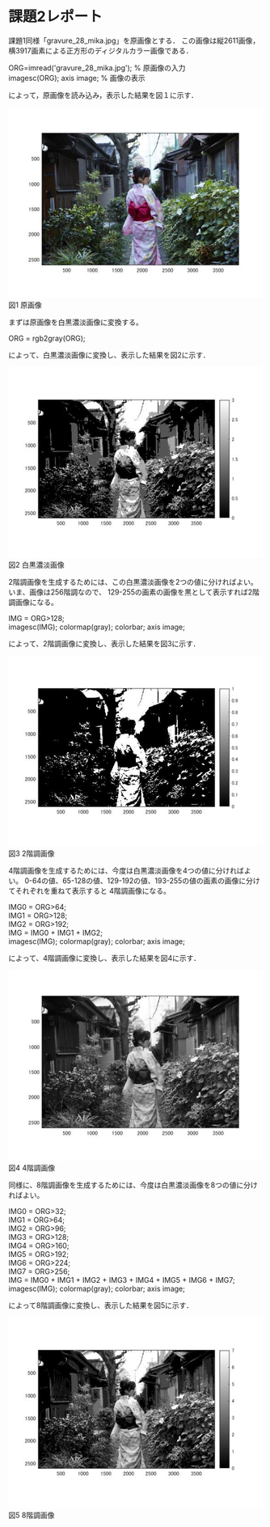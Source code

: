 # 課題2レポート

課題1同様「gravure_28_mika.jpg」を原画像とする．
この画像は縦2611画像，横3917画素による正方形のディジタルカラー画像である．

ORG=imread('gravure_28_mika.jpg'); % 原画像の入力  
imagesc(ORG); axis image; % 画像の表示

によって，原画像を読み込み，表示した結果を図１に示す．

![原画像](https://github.com/16ec015/lecture_image_processing/blob/master/%E8%AA%B2%E9%A1%8C%EF%BC%91/1.jpg)   
図1 原画像

まずは原画像を白黒濃淡画像に変換する。

ORG = rgb2gray(ORG);  

によって、白黒濃淡画像に変換し、表示した結果を図2に示す．

![濃淡画像](https://github.com/16ec015/lecture_image_processing/blob/master/%E8%AA%B2%E9%A1%8C%EF%BC%92/9.jpg)   
図2 白黒濃淡画像

2階調画像を生成するためには、この白黒濃淡画像を2つの値に分ければよい。いま、画像は256階調なので、
129-255の画素の画像を黒として表示すれば2階調画像になる。

IMG = ORG>128;  
imagesc(IMG); colormap(gray); colorbar;  axis image;  

によって、2階調画像に変換し、表示した結果を図3に示す．

![2階調画像](https://github.com/16ec015/lecture_image_processing/blob/master/%E8%AA%B2%E9%A1%8C%EF%BC%92/8.jpg)   
図3 2階調画像

4階調画像を生成するためには、今度は白黒濃淡画像を4つの値に分ければよい。
0-64の値、65-128の値、129-192の値、193-255の値の画素の画像に分けてそれぞれを重ねて表示すると
4階調画像になる。

IMG0 = ORG>64;  
IMG1 = ORG>128;   
IMG2 = ORG>192;  
IMG = IMG0 + IMG1 + IMG2;  
imagesc(IMG); colormap(gray); colorbar;  axis image;  

によって、4階調画像に変換し、表示した結果を図4に示す．

![4階調画像](https://github.com/16ec015/lecture_image_processing/blob/master/%E8%AA%B2%E9%A1%8C%EF%BC%92/7.jpg)   
図4 4階調画像

同様に、8階調画像を生成するためには、今度は白黒濃淡画像を8つの値に分ければよい。

IMG0 = ORG>32;  
IMG1 = ORG>64;  
IMG2 = ORG>96;  
IMG3 = ORG>128;  
IMG4 = ORG>160;  
IMG5 = ORG>192;  
IMG6 = ORG>224;  
IMG7 = ORG>256;     
IMG = IMG0 + IMG1 + IMG2 + IMG3 + IMG4 + IMG5 + IMG6 + IMG7;  
imagesc(IMG); colormap(gray); colorbar;  axis image;  

によって8階調画像に変換し、表示した結果を図5に示す．

![8階調画像](https://github.com/16ec015/lecture_image_processing/blob/master/%E8%AA%B2%E9%A1%8C%EF%BC%92/10.jpg)   
図5 8階調画像
